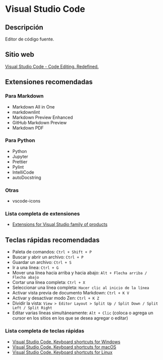 # Visual Studio Code

## Descripción

Editor de código fuente.

## Sitio web

[Visual Studio Code - Code Editing. Redefined.](https://code.visualstudio.com/)

## Extensiones recomendadas

### Para Markdown

- Markdown All in One
- markdownlint
- Markdown Preview Enhanced
- GitHub Markdown Preview
- Markdown PDF

### Para Python

- Python
- Jupyter
- Prettier
- Pylint
- IntelliCode
- autoDocstring

### Otras

- vscode-icons

### Lista completa de extensiones

- [Extensions for Visual Studio family of products](https://marketplace.visualstudio.com/VSCode)

## Teclas rápidas recomendadas

- Paleta de comandos: `Ctrl + Shift + P`
- Buscar y abrir un archivo: `Ctrl + P`
- Guardar un archivo: `Ctrl + S`
- Ir a una línea: `Ctrl + G`
- Mover una línea hacia arriba y hacia abajo: `Alt + Flecha arriba / Flecha abajo`
- Cortar una línea completa: `Ctrl + X`
- Seleccionar una línea completa: `Hacer clic al inicio de la línea`
- Activar vista previa de documento Markdown: `Ctrl + K V`
- Activar y desactivar modo Zen: `Ctrl + K Z`
- Dividir la vista: `View > Editor Layout > Split Up / Split Down / Split Left / Split Right`
- Editar varias líneas simultáneamente: `Alt + Clic` (coloca o agrega un cursor en los sitios en los que se desea agregar o editar)

### Lista completa de teclas rápidas

- [Visual Studio Code. Keyboard shortcuts for Windows](https://code.visualstudio.com/shortcuts/keyboard-shortcuts-windows.pdf)
- [Visual Studio Code. Keyboard shortcuts for macOS](https://code.visualstudio.com/shortcuts/keyboard-shortcuts-macos.pdf)
- [Visual Studio Code. Keyboard shortcuts for Linux](https://code.visualstudio.com/shortcuts/keyboard-shortcuts-linux.pdf)
